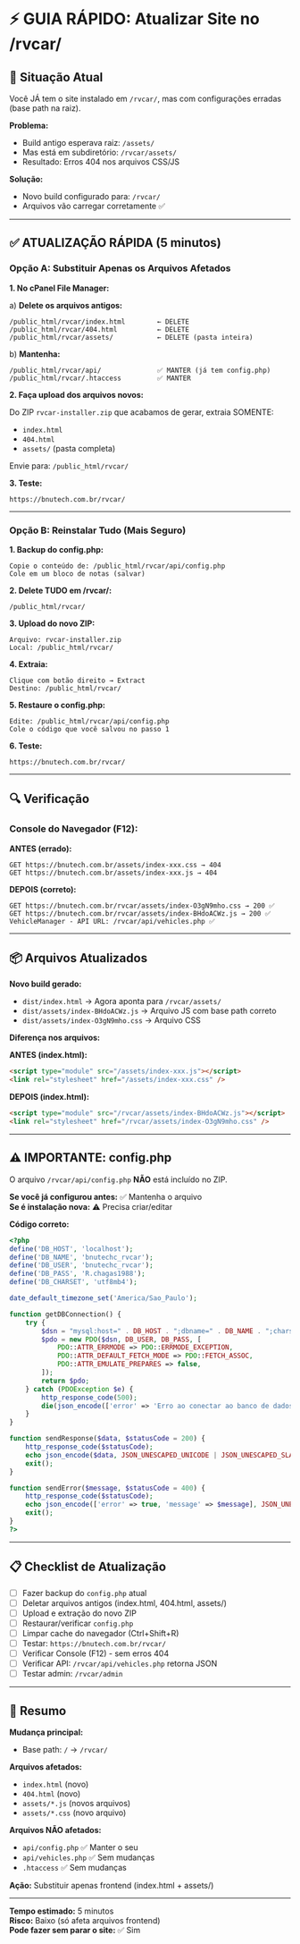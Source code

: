 # ⚡ GUIA RÁPIDO: Atualizar Site no /rvcar/

## 🎯 Situação Atual

Você JÁ tem o site instalado em `/rvcar/`, mas com configurações erradas (base path na raiz).

**Problema:**

- Build antigo esperava raiz: `/assets/`
- Mas está em subdiretório: `/rvcar/assets/`
- Resultado: Erros 404 nos arquivos CSS/JS

**Solução:**

- Novo build configurado para: `/rvcar/`
- Arquivos vão carregar corretamente ✅

---

## ✅ ATUALIZAÇÃO RÁPIDA (5 minutos)

### **Opção A: Substituir Apenas os Arquivos Afetados**

**1. No cPanel File Manager:**

a) **Delete os arquivos antigos:**

```
/public_html/rvcar/index.html        ← DELETE
/public_html/rvcar/404.html          ← DELETE
/public_html/rvcar/assets/           ← DELETE (pasta inteira)
```

b) **Mantenha:**

```
/public_html/rvcar/api/              ✅ MANTER (já tem config.php)
/public_html/rvcar/.htaccess         ✅ MANTER
```

**2. Faça upload dos arquivos novos:**

Do ZIP `rvcar-installer.zip` que acabamos de gerar, extraia SOMENTE:

- `index.html`
- `404.html`
- `assets/` (pasta completa)

Envie para: `/public_html/rvcar/`

**3. Teste:**

```
https://bnutech.com.br/rvcar/
```

---

### **Opção B: Reinstalar Tudo (Mais Seguro)**

**1. Backup do config.php:**

```
Copie o conteúdo de: /public_html/rvcar/api/config.php
Cole em um bloco de notas (salvar)
```

**2. Delete TUDO em /rvcar/:**

```
/public_html/rvcar/
```

**3. Upload do novo ZIP:**

```
Arquivo: rvcar-installer.zip
Local: /public_html/rvcar/
```

**4. Extraia:**

```
Clique com botão direito → Extract
Destino: /public_html/rvcar/
```

**5. Restaure o config.php:**

```
Edite: /public_html/rvcar/api/config.php
Cole o código que você salvou no passo 1
```

**6. Teste:**

```
https://bnutech.com.br/rvcar/
```

---

## 🔍 Verificação

### **Console do Navegador (F12):**

**ANTES (errado):**

```
GET https://bnutech.com.br/assets/index-xxx.css → 404
GET https://bnutech.com.br/assets/index-xxx.js → 404
```

**DEPOIS (correto):**

```
GET https://bnutech.com.br/rvcar/assets/index-O3gN9mho.css → 200 ✅
GET https://bnutech.com.br/rvcar/assets/index-BHdoACWz.js → 200 ✅
VehicleManager - API URL: /rvcar/api/vehicles.php ✅
```

---

## 📦 Arquivos Atualizados

**Novo build gerado:**

- `dist/index.html` → Agora aponta para `/rvcar/assets/`
- `dist/assets/index-BHdoACWz.js` → Arquivo JS com base path correto
- `dist/assets/index-O3gN9mho.css` → Arquivo CSS

**Diferença nos arquivos:**

**ANTES (index.html):**

```html
<script type="module" src="/assets/index-xxx.js"></script>
<link rel="stylesheet" href="/assets/index-xxx.css" />
```

**DEPOIS (index.html):**

```html
<script type="module" src="/rvcar/assets/index-BHdoACWz.js"></script>
<link rel="stylesheet" href="/rvcar/assets/index-O3gN9mho.css" />
```

---

## ⚠️ IMPORTANTE: config.php

O arquivo `/rvcar/api/config.php` **NÃO** está incluído no ZIP.

**Se você já configurou antes:** ✅ Mantenha o arquivo  
**Se é instalação nova:** ⚠️ Precisa criar/editar

**Código correto:**

```php
<?php
define('DB_HOST', 'localhost');
define('DB_NAME', 'bnutechc_rvcar');
define('DB_USER', 'bnutechc_rvcar');
define('DB_PASS', 'R.chagas1988');
define('DB_CHARSET', 'utf8mb4');

date_default_timezone_set('America/Sao_Paulo');

function getDBConnection() {
    try {
        $dsn = "mysql:host=" . DB_HOST . ";dbname=" . DB_NAME . ";charset=" . DB_CHARSET;
        $pdo = new PDO($dsn, DB_USER, DB_PASS, [
            PDO::ATTR_ERRMODE => PDO::ERRMODE_EXCEPTION,
            PDO::ATTR_DEFAULT_FETCH_MODE => PDO::FETCH_ASSOC,
            PDO::ATTR_EMULATE_PREPARES => false,
        ]);
        return $pdo;
    } catch (PDOException $e) {
        http_response_code(500);
        die(json_encode(['error' => 'Erro ao conectar ao banco de dados']));
    }
}

function sendResponse($data, $statusCode = 200) {
    http_response_code($statusCode);
    echo json_encode($data, JSON_UNESCAPED_UNICODE | JSON_UNESCAPED_SLASHES);
    exit();
}

function sendError($message, $statusCode = 400) {
    http_response_code($statusCode);
    echo json_encode(['error' => true, 'message' => $message], JSON_UNESCAPED_UNICODE);
    exit();
}
?>
```

---

## 📋 Checklist de Atualização

- [ ] Fazer backup do `config.php` atual
- [ ] Deletar arquivos antigos (index.html, 404.html, assets/)
- [ ] Upload e extração do novo ZIP
- [ ] Restaurar/verificar `config.php`
- [ ] Limpar cache do navegador (Ctrl+Shift+R)
- [ ] Testar: `https://bnutech.com.br/rvcar/`
- [ ] Verificar Console (F12) - sem erros 404
- [ ] Verificar API: `/rvcar/api/vehicles.php` retorna JSON
- [ ] Testar admin: `/rvcar/admin`

---

## 🎯 Resumo

**Mudança principal:**

- Base path: `/` → `/rvcar/`

**Arquivos afetados:**

- `index.html` (novo)
- `404.html` (novo)
- `assets/*.js` (novos arquivos)
- `assets/*.css` (novo arquivo)

**Arquivos NÃO afetados:**

- `api/config.php` ✅ Manter o seu
- `api/vehicles.php` ✅ Sem mudanças
- `.htaccess` ✅ Sem mudanças

**Ação:** Substituir apenas frontend (index.html + assets/)

---

**Tempo estimado:** 5 minutos  
**Risco:** Baixo (só afeta arquivos frontend)  
**Pode fazer sem parar o site:** ✅ Sim
